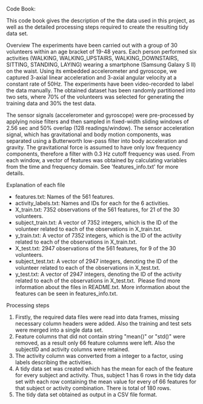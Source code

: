 Code Book:

This code book gives the description of the  the data used in this project, as well as the detailed processing  steps required to create the resulting tidy data set.

Overview
The experiments have been carried out with a group of 30 volunteers within an age bracket of 19-48 years. Each person performed six activities (WALKING, WALKING_UPSTAIRS, WALKING_DOWNSTAIRS, SITTING, STANDING, LAYING) wearing a smartphone (Samsung Galaxy S II) on the waist. Using its embedded accelerometer and gyroscope, we captured 3-axial linear acceleration and 3-axial angular velocity at a constant rate of 50Hz. The experiments have been video-recorded to label the data manually. The obtained dataset has been randomly partitioned into two sets, where 70% of the volunteers was selected for generating the training data and 30% the test data. 

The sensor signals (accelerometer and gyroscope) were pre-processed by applying noise filters and then sampled in fixed-width sliding windows of 2.56 sec and 50% overlap (128 readings/window). The sensor acceleration signal, which has gravitational and body motion components, was separated using a Butterworth low-pass filter into body acceleration and gravity. The gravitational force is assumed to have only low frequency components, therefore a filter with 0.3 Hz cutoff frequency was used. From each window, a vector of features was obtained by calculating variables from the time and frequency domain. See 'features_info.txt' for more details. 

Explanation of each file
* features.txt: Names of the 561 features. 
* activity_labels.txt: Names and IDs for each for the 6 activities. 
* X_train.txt: 7352 observations of the 561 features, for 21 of the 30 volunteers. 
* subject_train.txt: A vector of 7352 integers, which is  the ID of the volunteer related to each of the observations in X_train.txt. 
* y_train.txt: A vector of 7352 integers, which is the ID of the activity related to each of the observations in X_train.txt. 
* X_test.txt: 2947 observations of the 561 features, for 9 of the 30 volunteers. 
* subject_test.txt: A vector of 2947 integers, denoting the ID of the volunteer related to each of the observations in X_test.txt. 
* y_test.txt: A vector of 2947 integers, denoting the ID of the activity related to each of the observations in X_test.txt. 
Please find more information about the files in README.txt. More information about the features can be seen in features_info.txt.


Processing steps
1. Firstly,  the required data files were read into data frames, missing necessary column headers were added. Also the training and test sets were merged into a single data set.
2. Feature columns that did not contain string "mean()" or "std()" were removed, as a result only 66 feature columns were left. Also the subjectID and activity columns were retained.
3. The activity column was converted from a integer to a factor, using labels describing the activities.
4. A tidy data set was created which has the mean for each of the feature for every subject and  activity. Thus, subject 1 has 6 rows in the tidy data set  with each row containing the mean value for every of  66 features for that subject or activity combination. There is total of 180 rows.
5. The tidy data set obtained as output in a CSV file format.